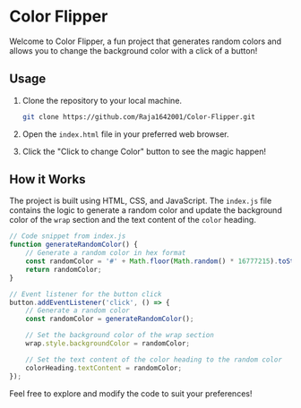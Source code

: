 # Color Flipper

Welcome to Color Flipper, a fun project that generates random colors and allows you to change the background color with a click of a button!

## Usage

1. Clone the repository to your local machine.
   ```bash
   git clone https://github.com/Raja1642001/Color-Flipper.git
   ```

2. Open the `index.html` file in your preferred web browser.

3. Click the "Click to change Color" button to see the magic happen!

## How it Works

The project is built using HTML, CSS, and JavaScript. The `index.js` file contains the logic to generate a random color and update the background color of the `wrap` section and the text content of the `color` heading.

```javascript
// Code snippet from index.js
function generateRandomColor() {
    // Generate a random color in hex format
    const randomColor = '#' + Math.floor(Math.random() * 16777215).toString(16);
    return randomColor;
}

// Event listener for the button click
button.addEventListener('click', () => {
    // Generate a random color
    const randomColor = generateRandomColor();

    // Set the background color of the wrap section
    wrap.style.backgroundColor = randomColor;

    // Set the text content of the color heading to the random color
    colorHeading.textContent = randomColor;
});
```

Feel free to explore and modify the code to suit your preferences!
